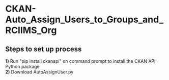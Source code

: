 # CKAN-Auto_Assign_Users_to_Groups_and_RCIIMS_Org

## Steps to set up process
<b>1)</b> Run "pip install ckanapi" on command prompt to install the CKAN API Python package<br>
<b>2)</b> Download AutoAssignUser.py

